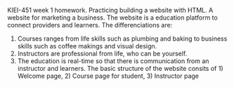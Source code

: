 KIEI-451 week 1 homework.
Practicing building a website with HTML.
A website for marketing a business. 
The website is a education platform to connect providers and learners. 
The differenciations are:
  1) Courses ranges from life skills such as plumbing and baking to business skills such as coffee makings and visual design.
  2) Instructors are professional from life, who can be yourself. 
  3) The education is real-time so that there is communication from an instructor and learners. 
The basic structure of the website consits of 1) Welcome page, 2) Course page for student, 3) Instructor page  

